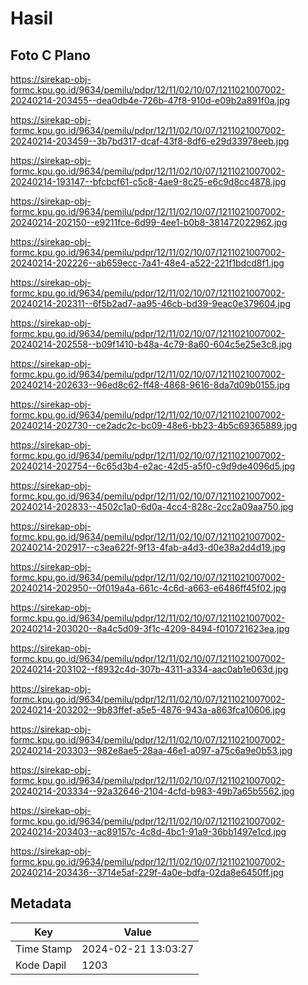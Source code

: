 # Hasil

## Foto C Plano

https://sirekap-obj-formc.kpu.go.id/9634/pemilu/pdpr/12/11/02/10/07/1211021007002-20240214-203455--dea0db4e-726b-47f8-910d-e09b2a891f0a.jpg

https://sirekap-obj-formc.kpu.go.id/9634/pemilu/pdpr/12/11/02/10/07/1211021007002-20240214-203459--3b7bd317-dcaf-43f8-8df6-e29d33978eeb.jpg

https://sirekap-obj-formc.kpu.go.id/9634/pemilu/pdpr/12/11/02/10/07/1211021007002-20240214-193147--bfcbcf61-c5c8-4ae9-8c25-e6c9d8cc4878.jpg

https://sirekap-obj-formc.kpu.go.id/9634/pemilu/pdpr/12/11/02/10/07/1211021007002-20240214-202150--e9211fce-6d99-4ee1-b0b8-381472022962.jpg

https://sirekap-obj-formc.kpu.go.id/9634/pemilu/pdpr/12/11/02/10/07/1211021007002-20240214-202226--ab659ecc-7a41-48e4-a522-221f1bdcd8f1.jpg

https://sirekap-obj-formc.kpu.go.id/9634/pemilu/pdpr/12/11/02/10/07/1211021007002-20240214-202311--6f5b2ad7-aa95-46cb-bd39-9eac0e379604.jpg

https://sirekap-obj-formc.kpu.go.id/9634/pemilu/pdpr/12/11/02/10/07/1211021007002-20240214-202558--b09f1410-b48a-4c79-8a60-604c5e25e3c8.jpg

https://sirekap-obj-formc.kpu.go.id/9634/pemilu/pdpr/12/11/02/10/07/1211021007002-20240214-202633--96ed8c62-ff48-4868-9616-8da7d09b0155.jpg

https://sirekap-obj-formc.kpu.go.id/9634/pemilu/pdpr/12/11/02/10/07/1211021007002-20240214-202730--ce2adc2c-bc09-48e6-bb23-4b5c69365889.jpg

https://sirekap-obj-formc.kpu.go.id/9634/pemilu/pdpr/12/11/02/10/07/1211021007002-20240214-202754--6c65d3b4-e2ac-42d5-a5f0-c9d9de4096d5.jpg

https://sirekap-obj-formc.kpu.go.id/9634/pemilu/pdpr/12/11/02/10/07/1211021007002-20240214-202833--4502c1a0-6d0a-4cc4-828c-2cc2a09aa750.jpg

https://sirekap-obj-formc.kpu.go.id/9634/pemilu/pdpr/12/11/02/10/07/1211021007002-20240214-202917--c3ea622f-9f13-4fab-a4d3-d0e38a2d4d19.jpg

https://sirekap-obj-formc.kpu.go.id/9634/pemilu/pdpr/12/11/02/10/07/1211021007002-20240214-202950--0f019a4a-661c-4c6d-a663-e6486ff45f02.jpg

https://sirekap-obj-formc.kpu.go.id/9634/pemilu/pdpr/12/11/02/10/07/1211021007002-20240214-203020--8a4c5d09-3f1c-4209-8494-f010721623ea.jpg

https://sirekap-obj-formc.kpu.go.id/9634/pemilu/pdpr/12/11/02/10/07/1211021007002-20240214-203102--f8932c4d-307b-4311-a334-aac0ab1e063d.jpg

https://sirekap-obj-formc.kpu.go.id/9634/pemilu/pdpr/12/11/02/10/07/1211021007002-20240214-203202--9b83ffef-a5e5-4876-943a-a863fca10606.jpg

https://sirekap-obj-formc.kpu.go.id/9634/pemilu/pdpr/12/11/02/10/07/1211021007002-20240214-203303--982e8ae5-28aa-46e1-a097-a75c6a9e0b53.jpg

https://sirekap-obj-formc.kpu.go.id/9634/pemilu/pdpr/12/11/02/10/07/1211021007002-20240214-203334--92a32646-2104-4cfd-b983-49b7a65b5562.jpg

https://sirekap-obj-formc.kpu.go.id/9634/pemilu/pdpr/12/11/02/10/07/1211021007002-20240214-203403--ac89157c-4c8d-4bc1-91a9-36bb1497e1cd.jpg

https://sirekap-obj-formc.kpu.go.id/9634/pemilu/pdpr/12/11/02/10/07/1211021007002-20240214-203436--3714e5af-229f-4a0e-bdfa-02da8e6450ff.jpg


## Metadata

| Key        | Value               |
| ---------- | ------------------- |
| Time Stamp | 2024-02-21 13:03:27 |
| Kode Dapil | 1203                |



